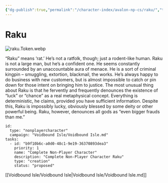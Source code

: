 ```yaml
---
{"dg-publish":true,"permalink":"/character-index/avalon-np-cs/raku/","title":"Raku","tags":["JournalEntryPage"]}
---
```






# Raku
![raku.Token.webp](/img/user/Voidbound%20token%20images/raku.Token.webp)

“Raku” means ‘rat.’ He’s not a ratfolk, though; just a rodent-like human. Raku is not a large man, but he’s a confident one. He seems constantly surrounded by an unaccountable aura of menace. He is a sort of criminal kingpin – smuggling, extortion, blackmail, the works. He’s always happy to do business with new customers, but is almost impossible to catch or pin down for those intent on bringing him to justice. The most unusual thing about Raku is that he fervently and frequently denounces the existence of “luck” or “chance” as a real metaphysical concept. Everything is deterministic, he claims, provided you have sufficient information. Despite this, Raku is impossibly lucky, obviously blessed by some deity or other powerful being. Raku, however, denounces all gods as “even bigger frauds than me.”

```RpgManager4
id: 
  type: "nonplayercharacter"
  campaign: "Voidbound Isle/Voidbound Isle.md"
tasks: 
  - id: "b9f10b6c-a0d0-48c1-9e19-36370893dea3"
    priority: 1
    name: "Complete Non-Player Character"
    description: "Complete Non-Player Character Raku"
    type: "creation"
    status: "proposed"
```
[[Voidbound Isle/Voidbound Isle\|Voidbound Isle/Voidbound Isle.md]]